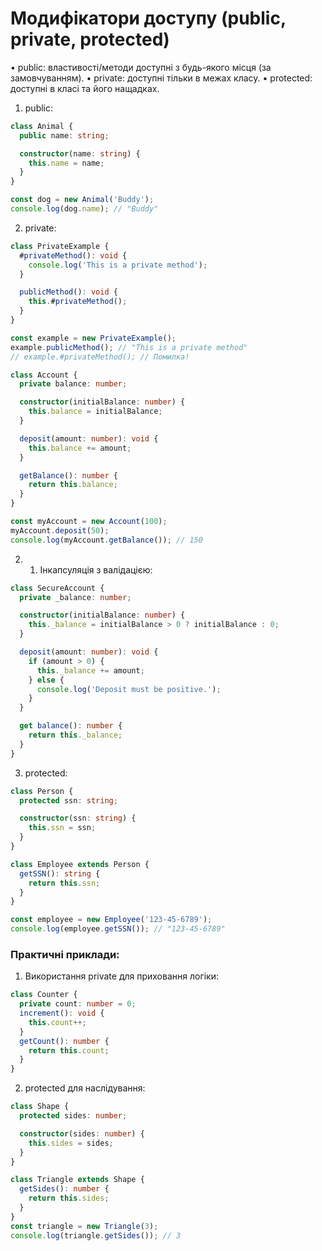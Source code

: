# **Модифікатори доступу (public, private, protected)**

•	public: властивості/методи доступні з будь-якого місця (за замовчуванням).
•	private: доступні тільки в межах класу.
•	protected: доступні в класі та його нащадках.

1. public:
```ts
class Animal {
  public name: string;

  constructor(name: string) {
    this.name = name;
  }
}

const dog = new Animal('Buddy');
console.log(dog.name); // "Buddy"
```

2. private:
```ts
class PrivateExample {
  #privateMethod(): void {
    console.log('This is a private method');
  }

  publicMethod(): void {
    this.#privateMethod();
  }
}

const example = new PrivateExample();
example.publicMethod(); // "This is a private method"
// example.#privateMethod(); // Помилка!
```

```ts
class Account {
  private balance: number;

  constructor(initialBalance: number) {
    this.balance = initialBalance;
  }

  deposit(amount: number): void {
    this.balance += amount;
  }

  getBalance(): number {
    return this.balance;
  }
}

const myAccount = new Account(100);
myAccount.deposit(50);
console.log(myAccount.getBalance()); // 150
```

2. 1. Інкапсуляція з валідацією:
```ts
class SecureAccount {
  private _balance: number;

  constructor(initialBalance: number) {
    this._balance = initialBalance > 0 ? initialBalance : 0;
  }

  deposit(amount: number): void {
    if (amount > 0) {
      this._balance += amount;
    } else {
      console.log('Deposit must be positive.');
    }
  }

  get balance(): number {
    return this._balance;
  }
}
```

3. protected:
```ts
class Person {
  protected ssn: string;

  constructor(ssn: string) {
    this.ssn = ssn;
  }
}

class Employee extends Person {
  getSSN(): string {
    return this.ssn;
  }
}

const employee = new Employee('123-45-6789');
console.log(employee.getSSN()); // "123-45-6789"
```

### **Практичні приклади:**

1. Використання private для приховання логіки:
```ts
class Counter {
  private count: number = 0;
  increment(): void {
    this.count++;
  }
  getCount(): number {
    return this.count;
  }
}
```
2. protected для наслідування:
```ts
class Shape {
  protected sides: number;

  constructor(sides: number) {
    this.sides = sides;
  }
}

class Triangle extends Shape {
  getSides(): number {
    return this.sides;
  }
}
const triangle = new Triangle(3);
console.log(triangle.getSides()); // 3
```

